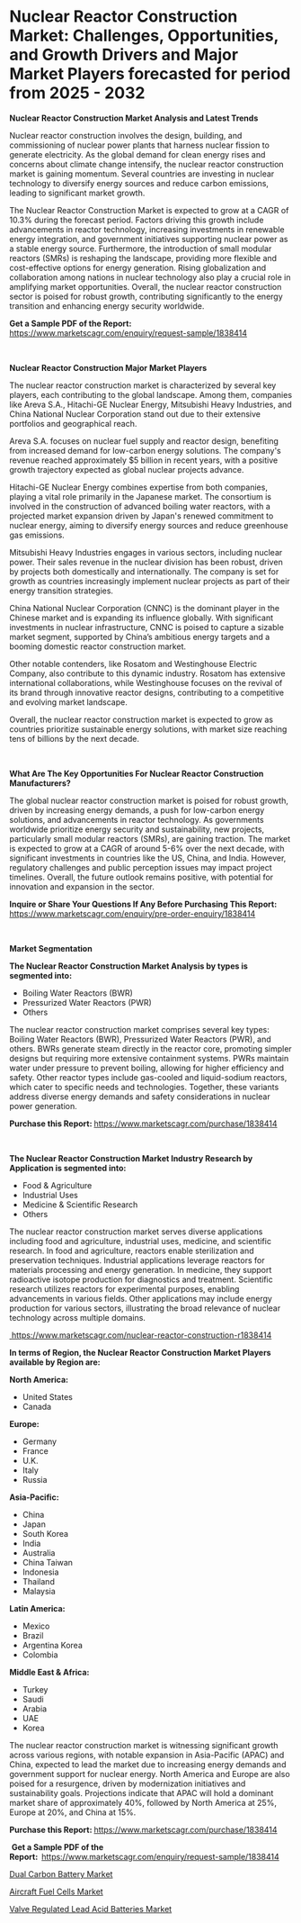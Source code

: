 <p><h1>Nuclear Reactor Construction Market: Challenges, Opportunities, and Growth Drivers and Major Market Players forecasted for period from 2025 - 2032</h1></p><p><strong>Nuclear Reactor Construction Market Analysis and Latest Trends</strong></p>
<p><p>Nuclear reactor construction involves the design, building, and commissioning of nuclear power plants that harness nuclear fission to generate electricity. As the global demand for clean energy rises and concerns about climate change intensify, the nuclear reactor construction market is gaining momentum. Several countries are investing in nuclear technology to diversify energy sources and reduce carbon emissions, leading to significant market growth.</p><p>The Nuclear Reactor Construction Market is expected to grow at a CAGR of 10.3% during the forecast period. Factors driving this growth include advancements in reactor technology, increasing investments in renewable energy integration, and government initiatives supporting nuclear power as a stable energy source. Furthermore, the introduction of small modular reactors (SMRs) is reshaping the landscape, providing more flexible and cost-effective options for energy generation. Rising globalization and collaboration among nations in nuclear technology also play a crucial role in amplifying market opportunities. Overall, the nuclear reactor construction sector is poised for robust growth, contributing significantly to the energy transition and enhancing energy security worldwide.</p></p>
<p><strong>Get a Sample PDF of the Report:&nbsp;</strong> <a href="https://www.marketscagr.com/enquiry/request-sample/1838414?utm_campaign=2031&utm_medium=2&utm_source=Github&utm_content=ia&utm_term=07042025&utm_id=nuclear-reactor-construction">https://www.marketscagr.com/enquiry/request-sample/1838414</a></p>
<p>&nbsp;</p>
<p><strong>Nuclear Reactor Construction Major Market Players</strong></p>
<p><p>The nuclear reactor construction market is characterized by several key players, each contributing to the global landscape. Among them, companies like Areva S.A., Hitachi-GE Nuclear Energy, Mitsubishi Heavy Industries, and China National Nuclear Corporation stand out due to their extensive portfolios and geographical reach.</p><p>Areva S.A. focuses on nuclear fuel supply and reactor design, benefiting from increased demand for low-carbon energy solutions. The company's revenue reached approximately $5 billion in recent years, with a positive growth trajectory expected as global nuclear projects advance.</p><p>Hitachi-GE Nuclear Energy combines expertise from both companies, playing a vital role primarily in the Japanese market. The consortium is involved in the construction of advanced boiling water reactors, with a projected market expansion driven by Japan's renewed commitment to nuclear energy, aiming to diversify energy sources and reduce greenhouse gas emissions.</p><p>Mitsubishi Heavy Industries engages in various sectors, including nuclear power. Their sales revenue in the nuclear division has been robust, driven by projects both domestically and internationally. The company is set for growth as countries increasingly implement nuclear projects as part of their energy transition strategies.</p><p>China National Nuclear Corporation (CNNC) is the dominant player in the Chinese market and is expanding its influence globally. With significant investments in nuclear infrastructure, CNNC is poised to capture a sizable market segment, supported by China’s ambitious energy targets and a booming domestic reactor construction market.</p><p>Other notable contenders, like Rosatom and Westinghouse Electric Company, also contribute to this dynamic industry. Rosatom has extensive international collaborations, while Westinghouse focuses on the revival of its brand through innovative reactor designs, contributing to a competitive and evolving market landscape. </p><p>Overall, the nuclear reactor construction market is expected to grow as countries prioritize sustainable energy solutions, with market size reaching tens of billions by the next decade.</p></p>
<p>&nbsp;</p>
<p><strong>What Are The Key Opportunities For Nuclear Reactor Construction Manufacturers?</strong></p>
<p><p>The global nuclear reactor construction market is poised for robust growth, driven by increasing energy demands, a push for low-carbon energy solutions, and advancements in reactor technology. As governments worldwide prioritize energy security and sustainability, new projects, particularly small modular reactors (SMRs), are gaining traction. The market is expected to grow at a CAGR of around 5-6% over the next decade, with significant investments in countries like the US, China, and India. However, regulatory challenges and public perception issues may impact project timelines. Overall, the future outlook remains positive, with potential for innovation and expansion in the sector.</p></p>
<p><strong>Inquire or Share Your Questions If Any Before Purchasing This Report:</strong> <a href="https://www.marketscagr.com/enquiry/pre-order-enquiry/1838414?utm_campaign=2031&utm_medium=2&utm_source=Github&utm_content=ia&utm_term=07042025&utm_id=nuclear-reactor-construction">https://www.marketscagr.com/enquiry/pre-order-enquiry/1838414</a></p>
<p>&nbsp;</p>
<p><strong>Market Segmentation</strong></p>
<p><strong>The Nuclear Reactor Construction Market Analysis by types is segmented into:</strong></p>
<p><ul><li>Boiling Water Reactors (BWR)</li><li>Pressurized Water Reactors (PWR)</li><li>Others</li></ul></p>
<p><p>The nuclear reactor construction market comprises several key types: Boiling Water Reactors (BWR), Pressurized Water Reactors (PWR), and others. BWRs generate steam directly in the reactor core, promoting simpler designs but requiring more extensive containment systems. PWRs maintain water under pressure to prevent boiling, allowing for higher efficiency and safety. Other reactor types include gas-cooled and liquid-sodium reactors, which cater to specific needs and technologies. Together, these variants address diverse energy demands and safety considerations in nuclear power generation.</p></p>
<p><strong>Purchase this Report:&nbsp;</strong><a href="https://www.marketscagr.com/purchase/1838414?utm_campaign=2031&utm_medium=2&utm_source=Github&utm_content=ia&utm_term=07042025&utm_id=nuclear-reactor-construction">https://www.marketscagr.com/purchase/1838414</a></p>
<p>&nbsp;</p>
<p><strong>The Nuclear Reactor Construction Market Industry Research by Application is segmented into:</strong></p>
<p><ul><li>Food & Agriculture</li><li>Industrial Uses</li><li>Medicine & Scientific Research</li><li>Others</li></ul></p>
<p><p>The nuclear reactor construction market serves diverse applications including food and agriculture, industrial uses, medicine, and scientific research. In food and agriculture, reactors enable sterilization and preservation techniques. Industrial applications leverage reactors for materials processing and energy generation. In medicine, they support radioactive isotope production for diagnostics and treatment. Scientific research utilizes reactors for experimental purposes, enabling advancements in various fields. Other applications may include energy production for various sectors, illustrating the broad relevance of nuclear technology across multiple domains.</p></p>
<p><a href="https://www.marketscagr.com/nuclear-reactor-construction-r1838414?utm_campaign=2031&utm_medium=2&utm_source=Github&utm_content=ia&utm_term=07042025&utm_id=nuclear-reactor-construction">&nbsp;https://www.marketscagr.com/nuclear-reactor-construction-r1838414</a></p>
<p><strong>In terms of Region, the Nuclear Reactor Construction Market Players available by Region are:</strong></p>
<p>
    <p> <strong> North America: </strong>
        <ul>
            <li>United States</li>
            <li>Canada</li>
        </ul>
        </p> 
    <p> <strong> Europe: </strong>
        <ul>
            <li>Germany</li>
            <li>France</li>
            <li>U.K.</li>
            <li>Italy</li>
            <li>Russia</li>
        </ul>
        </p> 
    <p> <strong> Asia-Pacific: </strong>
        <ul>
            <li>China</li>
            <li>Japan</li>
            <li>South Korea</li>
            <li>India</li>
            <li>Australia</li>
            <li>China Taiwan</li>
            <li>Indonesia</li>
            <li>Thailand</li>
            <li>Malaysia</li>
        </ul>
        </p> 
    <p> <strong> Latin America: </strong>
        <ul>
            <li>Mexico</li>
            <li>Brazil</li>
            <li>Argentina Korea</li>
            <li>Colombia</li>
        </ul>
        </p> 
    <p> <strong> Middle East & Africa: </strong>
        <ul>
            <li>Turkey</li>
            <li>Saudi</li>
            <li>Arabia</li>
            <li>UAE</li>
            <li>Korea</li>
        </ul>
    </p>
    </p>
<p><p>The nuclear reactor construction market is witnessing significant growth across various regions, with notable expansion in Asia-Pacific (APAC) and China, expected to lead the market due to increasing energy demands and government support for nuclear energy. North America and Europe are also poised for a resurgence, driven by modernization initiatives and sustainability goals. Projections indicate that APAC will hold a dominant market share of approximately 40%, followed by North America at 25%, Europe at 20%, and China at 15%.</p></p>
<p><strong>Purchase this Report: </strong><a href="https://www.marketscagr.com/purchase/1838414?utm_campaign=2031&utm_medium=2&utm_source=Github&utm_content=ia&utm_term=07042025&utm_id=nuclear-reactor-construction">https://www.marketscagr.com/purchase/1838414</a></p>
<p>&nbsp;<strong>Get a Sample PDF of the Report:&nbsp;&nbsp;</strong><a href="https://www.marketscagr.com/enquiry/request-sample/1838414?utm_campaign=2031&utm_medium=2&utm_source=Github&utm_content=ia&utm_term=07042025&utm_id=nuclear-reactor-construction">https://www.marketscagr.com/enquiry/request-sample/1838414</a></p>
<p><strong></strong></p>
<p><p><a href="https://github.com/wileonie19657/Market-Research-Report-List-1/blob/main/dual-carbon-battery-market.md?utm_campaign=2031&utm_medium=2&utm_source=Github&utm_content=ia&utm_term=07042025&utm_id=nuclear-reactor-construction">Dual Carbon Battery Market</a></p><p><a href="https://github.com/PeterParrish5/Market-Research-Report-List-7/blob/main/aircraft-fuel-cells-market.md?utm_campaign=2031&utm_medium=2&utm_source=Github&utm_content=ia&utm_term=07042025&utm_id=nuclear-reactor-construction">Aircraft Fuel Cells Market</a></p><p><a href="https://github.com/aloyoarmahvr/Market-Research-Report-List-1/blob/main/valve-regulated-lead-acid-batteries-market.md?utm_campaign=2031&utm_medium=2&utm_source=Github&utm_content=ia&utm_term=07042025&utm_id=nuclear-reactor-construction">Valve Regulated Lead Acid Batteries Market</a></p></p>